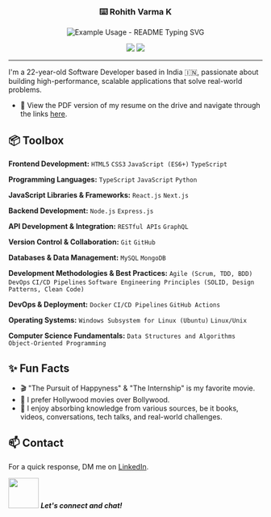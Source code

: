 <!-- @format -->
<p align="center">
  <h3 align="center">⌨️ Rohith Varma K</h3>
</p>

<p align="center">
  <img src="https://readme-typing-svg.demolab.com/?lines=Front+End+Developer!;Data+Analyst!;Software+Engineer!;&font=Fira%20Code&center=true&width=380&height=50&duration=4000&pause=1000" alt="Example Usage - README Typing SVG">
</p>

<p align="center">
  <a href="https://github.com/search?q=extension%3Amd+%22https+readme+typing+svg%22&type=Code" alt="Users" title="Repo users">
    <img src="https://freshidea.com/jonah/app/github-search-results/readme-typing-svg/index.php"/></a>
  <a href="https://discord.gg/fPrdqh3Zfu" alt="Discord" title="Dev Pro Tips Discussion & Support Server">
    <img src="https://img.shields.io/discord/819650821314052106?color=7289DA&logo=discord&logoColor=white&style=for-the-badge"/></a>
</p>

<hr>

I'm a 22-year-old Software Developer based in India 🇮🇳, passionate about building high-performance, scalable applications that solve real-world problems.

- 📃 View the PDF version of my resume on the drive and navigate through the links [here](https://drive.google.com/file/d/19NuzQ_dOIbenOq4Qyrq3WnxcCWstg-l-/view?usp=sharing).

## 📦 Toolbox

**Frontend Development:** `HTML5` `CSS3` `JavaScript (ES6+)` `TypeScript`

**Programming Languages:** `TypeScript` `JavaScript` `Python`

**JavaScript Libraries & Frameworks:** `React.js` `Next.js`

**Backend Development:** `Node.js` `Express.js`

**API Development & Integration:** `RESTful APIs` `GraphQL`

**Version Control & Collaboration:** `Git` `GitHub`

**Databases & Data Management:** `MySQL` `MongoDB`

**Development Methodologies & Best Practices:** `Agile (Scrum, TDD, BDD)` `DevOps` `CI/CD Pipelines` `Software Engineering Principles (SOLID, Design Patterns, Clean Code)`

**DevOps & Deployment:** `Docker` `CI/CD Pipelines` `GitHub Actions`

**Operating Systems:** `Windows Subsystem for Linux (Ubuntu)` `Linux/Unix`

**Computer Science Fundamentals:** `Data Structures and Algorithms` `Object-Oriented Programming`

## ✨ Fun Facts

- 🎬 "The Pursuit of Happyness" & "The Internship" is my favorite movie.
- 🍿 I prefer Hollywood movies over Bollywood.
- 🧠 I enjoy absorbing knowledge from various sources, be it books, videos, conversations, tech talks, and real-world challenges.

## 📫 Contact

For a quick response, DM me on [LinkedIn](https://www.linkedin.com/in/rohithvarma73/).

<img src="https://media.giphy.com/media/LnQjpWaON8nhr21vNW/giphy.gif" width="60"> <em><b>Let's connect and chat!</b></em>
